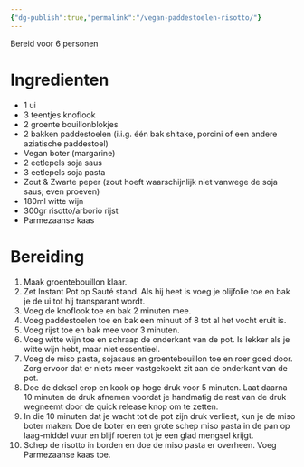 ```yaml
---
{"dg-publish":true,"permalink":"/vegan-paddestoelen-risotto/"}
---
```


Bereid voor 6 personen
# Ingredienten
- 1 ui
- 3 teentjes knoflook
- 2 groente bouillonblokjes
- 2 bakken paddestoelen (i.i.g. één bak shitake, porcini of een andere aziatische paddestoel)
- Vegan boter (margarine)
- 2 eetlepels soja saus
- 3 eetlepels soja pasta
- Zout & Zwarte peper (zout hoeft waarschijnlijk niet vanwege de soja saus; even proeven)
- 180ml witte wijn
- 300gr risotto/arborio rijst
- Parmezaanse kaas 

# Bereiding
1. Maak groentebouillon klaar.
2. Zet Instant Pot op Sauté stand. Als hij heet is voeg je olijfolie toe en bak je de ui tot hij transparant wordt.
3. Voeg de knoflook toe en bak 2 minuten mee.
4. Voeg paddestoelen toe en bak een minuut of 8 tot al het vocht eruit is. 
5. Voeg rijst toe en bak mee voor 3 minuten.
6. Voeg witte wijn toe en schraap de onderkant van de pot. Is lekker als je witte wijn hebt, maar niet essentieel.
7. Voeg de miso pasta, sojasaus en groentebouillon toe en roer goed door. Zorg ervoor dat er niets meer vastgekoekt zit aan de onderkant van de pot.
8. Doe de deksel erop en kook op hoge druk voor 5 minuten. Laat daarna 10 minuten de druk afnemen voordat je handmatig de rest van de druk wegneemt door de quick release knop om te zetten.
9. In die 10 minuten dat je wacht tot de pot zijn druk verliest, kun je de miso boter maken: Doe de boter en een grote schep miso pasta in de pan op laag-middel vuur en blijf roeren tot je een glad mengsel krijgt.  
10. Schep de risotto in borden en doe de miso pasta er overheen. Voeg Parmezaanse kaas toe. 